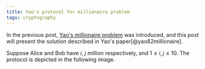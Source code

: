 ```yaml
---
title: Yao's protocol for millionaire problem
tags: cryptography
---
```


In the previous post, [Yao's millionaire problem](2018-11-11-yaos-millionaire-problem.html) was introduced, and this post will present the solution described in Yao's paper[@yao82millionaire]. 

Suppose Alice and Bob have $i$, $j$ million respectively, and $1\leq i,j\leq 10$. The protocol is depicted in the following image.

